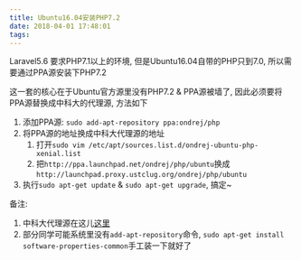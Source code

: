```yaml
---
title: Ubuntu16.04安装PHP7.2
date: 2018-04-01 17:48:01
tags:
---
```


Laravel5.6 要求PHP7.1以上的环境, 但是Ubuntu16.04自带的PHP只到7.0, 所以需要通过PPA源安装下PHP7.2

这一套的核心在于Ubuntu官方源里没有PHP7.2 & PPA源被墙了, 因此必须要将PPA源替换成中科大的代理源, 方法如下

1.  添加PPA源: `sudo add-apt-repository ppa:ondrej/php`
2.  将PPA源的地址换成中科大代理源的地址
    1.  打开`sudo vim /etc/apt/sources.list.d/ondrej-ubuntu-php-xenial.list`
    2.  把`http://ppa.launchpad.net/ondrej/php/ubuntu`换成`http://launchpad.proxy.ustclug.org/ondrej/php/ubuntu`
3.  执行`sudo apt-get update` & `sudo apt-get upgrade`, 搞定~ 

备注:
1.  中科大代理源在这儿[这里](https://github.com/ustclug/mirrorrequest/issues/43)
2.  部分同学可能系统里没有`add-apt-repository`命令, `sudo apt-get install software-properties-common`手工装一下就好了
